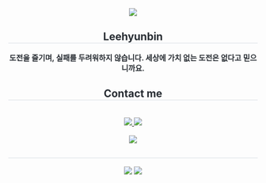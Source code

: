 <div align="center">
	<img src="https://capsule-render.vercel.app/api?type=waving&color=0:00a7bd,100:009afa&height=180&text=PoroHyun&animation=&fontColor=ffffff&fontSize=60" />
</div>
<div align="center"> 
	<h2 style="border-bottom: 1px solid #d8dee4; color: #282d33;"> Leehyunbin </h2>  
	<div style="font-weight: 700; font-size: 15px; text-align: center; color: #282d33;">
		도전을 즐기며, 실패를 두려워하지 않습니다. 세상에 가치 없는 도전은 없다고 믿으니까요.
	</div> 
</div>
<div align="center">
	<h2 style="border-bottom: 1px solid #d8dee4; color: #282d33;"> Contact me </h2> <br> 
	<div align="center">
		<a href="https://www.instagram.com/hyunbin.0.3">
			<img src="https://img.shields.io/badge/Instagram-E4405F?style=for-the-badge&logo=Instagram&logoColor=white&link=https://www.instagram.com/hyunbin.0.3" />
		</a>
		<a href="mailto:unit60888@gmail.com">
			<img src="https://img.shields.io/badge/Gmail-EA4335?style=for-the-badge&logo=Gmail&logoColor=white&link=mailto:unit60888@gmail.com" />
		</a>
	</div>  
	<br> 
	<div align="center">
		<a href="https://hits.seeyoufarm.com">
			<img src="https://hits.seeyoufarm.com/api/count/incr/badge.svg?url=https%3A%2F%2Fgithub.com%2FLeehyunbin0131%2F&count_bg=%23000000&title_bg=%23000000&icon=github.svg&icon_color=%23FFFFFF&title=GitHub&edge_flat=false" />
		</a>
	</div> 
</div>
<div align="center"> 
	<h2 style="border-bottom: 1px solid #d8dee4; color: #282d33;"></h2> 
	<div align="center">
		<img src="https://github-readme-stats.vercel.app/api?username=Leehyunbin0131&bg_color=60,ffffff,c7c7c7&title_color=292929&text_color=292929" />
		<img src="https://github-readme-stats.vercel.app/api/top-langs/?username=Leehyunbin0131&layout=compact&bg_color=60,ffffff,c7c7c7&title_color=292929&text_color=292929" />
	</div> 
</div>
